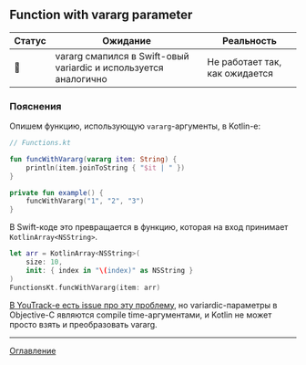 ## Function with vararg parameter

| Статус          | Ожидание                                                         | Реальность                     |
| --------------- | ---------------------------------------------------------------- | ------------------------------ |
| :no_entry_sign: | vararg смапился в Swift-овый variardic и используется аналогично | Не работает так, как ожидается |

### Пояснения

Опишем функцию, использующую `vararg`-аргументы, в Kotlin-е:

```kotlin
// Functions.kt

fun funcWithVararg(vararg item: String) {  
    println(item.joinToString { "$it | " })  
}

private fun example() {
    funcWithVararg("1", "2", "3")
}
```

В Swift-коде это превращается в функцию, которая на вход принимает `KotlinArray<NSString>`.

```swift
let arr = KotlinArray<NSString>(
	size: 10, 
	init: { index in "\(index)" as NSString }
)
FunctionsKt.funcWithVararg(item: arr)
```

[В YouTrack-е есть issue про эту проблему](https://youtrack.jetbrains.com/issue/KT-42925), но variardic-параметры 
в Objective-C являются compile time-аргументами, и Kotlin не может просто взять и преобразовать vararg.

---
[Оглавление](/README.md)
